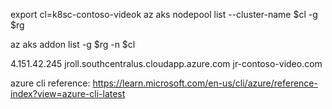 
export cl=k8sc-contoso-videok
az aks nodepool list --cluster-name $cl -g $rg

az aks addon list -g $rg -n $cl

4.151.42.245
jroll.southcentralus.cloudapp.azure.com
jr-contoso-video.com

azure cli reference:
https://learn.microsoft.com/en-us/cli/azure/reference-index?view=azure-cli-latest

